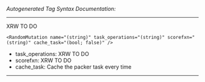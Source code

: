 _Autogenerated Tag Syntax Documentation:_

---
XRW TO DO

```
<RandomMutation name="(string)" task_operations="(string)" scorefxn="(string)" cache_task="(bool; false)" />
```

-   task_operations: XRW TO DO
-   scorefxn: XRW TO DO
-   cache_task: Cache the packer task every time

---

